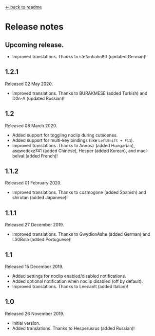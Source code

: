 [← back to readme](README.md)

# Release notes
##  Upcoming release.
* Improved translations. Thanks to stefanhahn80 (updated German)!

## 1.2.1
Released 02 May 2020.

* Improved translations. Thanks to BURAKMESE (added Turkish) and D0n-A (updated Russian)!

## 1.2
Released 08 March 2020.

* Added support for toggling noclip during cutscenes.
* Added support for multi-key bindings (like `LeftShift + F11`).
* Improved translations. Thanks to Annosz (added Hungarian), asqwedcxz741 (added Chinese), Hesper (added Korean), and mael-belval (added French)!

## 1.1.2
Released 01 February 2020.

* Improved translations. Thanks to cosmogone (added Spanish) and shirutan (added Japanese)!

## 1.1.1
Released 27 December 2019.

* Improved translations. Thanks to GwydionAshe (added German) and L30Bola (added Portuguese)!

## 1.1
Released 15 December 2019.

* Added settings for noclip enabled/disabled notifications.
* Added optional notification when noclip disabled (off by default).
* Improved translations. Thanks to LeecanIt (added Italian)!

## 1.0
Released 26 November 2019.

* Initial version.
* Added translations. Thanks to Hesperusrus (added Russian)!
